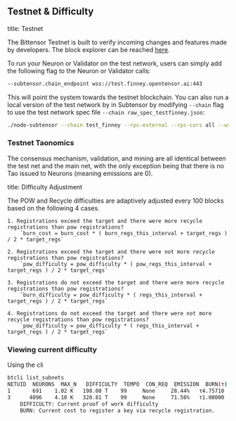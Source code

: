 
## Testnet & Difficulty


<Accordion title="Testnet">


title: Testnet

The Bittensor Testnet is built to verify incoming changes and features made by developers. The block explorer can be reached [here](https://polkadot.js.org/apps/?rpc=wss%3A%2F%2Ftest.finney.opentensor.ai%3A443#/explorer).

To run your Neuron or Validator on the test network, users can simply add the following flag to the Neuron or Validator calls:
```bash dark
--subtensor.chain_endpoint wss://test.finney.opentensor.ai:443
```
This will point the system towards the testnet blockchain. You can also run a local version of the test network by in Subtensor by modifying `--chain` flag to use the test network spec file `--chain raw_spec_testfinney.json`:
```bash dark
./node-subtensor --chain test_finney --rpc-external --rpc-cors all --ws-external --no-mdns --sync warp --bootnodes /ip4/192.81.212.20/tcp/30333/p2p/12D3KooWQawexXodtsPEymJUX1X2eKzjNq6s8MvzEWtKwJ6mLmzy
```

### Testnet Taonomics
The consensus mechanism, validation, and mining are all identical between the test net and the main net, with the only exception being that there is no Tao issued to Neurons (meaning emissions are 0).


</Accordion>




<Accordion title="Difficulty Adjustment">


title: Difficulty Adjustment

The POW and Recycle difficulties are adaptively adjusted every 100 blocks based on the following 4 cases.


    1. Registrations exceed the target and there were more recycle registrations than pow registrations?
        `burn_cost = burn_cost * ( burn_regs_this_interval + target_regs ) / 2 * target_regs`

    2. Registrations exceed the target and there were not more recycle registrations than pow registrations?
        `pow_difficulty = pow_difficulty * ( pow_regs_this_interval + target_regs ) / 2 * target_regs`

    3. Registrations do not exceed the target and there were more recycle registrations than pow registrations?
        `burn_difficulty = pow_difficulty * ( regs_this_interval + target_regs ) / 2 * target_regs`

    4. Registrations do not exceed the target and there were not more recycle registrations than pow registrations?
        `pow_difficulty = pow_difficulty * ( regs_this_interval + target_regs ) / 2 * target_regs`


### Viewing current difficulty
Using the cli
```bash dark
btcli list_subnets
NETUID  NEURONS  MAX_N   DIFFICULTY  TEMPO  CON_REQ  EMISSION  BURN(τ)
1       691    1.02 K   198.08 T    99     None     28.44%   τ4.75710
3      4096    4.10 K   320.81 T    99     None     71.56%   τ1.00000
    DIFFICULTY: Current proof of work difficulty
    BURN: Current cost to register a key via recycle registration.
```

</Accordion>
